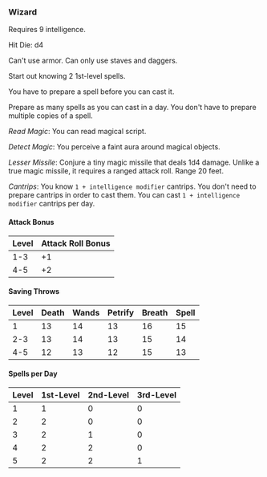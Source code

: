### Wizard
Requires 9 intelligence.

Hit Die: d4

Can't use armor. Can only use staves and daggers.

Start out knowing 2 1st-level spells.

You have to prepare a spell before you can cast it.

Prepare as many spells as you can cast in a day. You don't have to prepare multiple copies of a spell.

*Read Magic*: You can read magical script.

*Detect Magic*: You perceive a faint aura around magical objects.

*Lesser Missile*: Conjure a tiny magic missile that deals 1d4 damage. Unlike a true magic missile, it requires a ranged attack roll. Range 20 feet.

*Cantrips*: You know `1 + intelligence modifier` cantrips. You don't need to prepare cantrips in order to cast them. You can cast `1 + intelligence modifier` cantrips per day.

#### Attack Bonus
| Level | Attack Roll Bonus |
|-------|-------------------|
| 1-3   | +1                |
| 4-5   | +2                |

#### Saving Throws
| Level | Death | Wands | Petrify | Breath | Spell |
|-------|-------|-------|---------|--------|-------|
| 1     | 13    | 14    | 13      | 16     | 15    |
| 2-3   | 13    | 14    | 13      | 15     | 14    |
| 4-5   | 12    | 13    | 12      | 15     | 13    |

#### Spells per Day
| Level | 1st-Level | 2nd-Level | 3rd-Level |
|-------|-----------|-----------|-----------|
| 1     | 1         | 0         | 0         |
| 2     | 2         | 0         | 0         |
| 3     | 2         | 1         | 0         |
| 4     | 2         | 2         | 0         |
| 5     | 2         | 2         | 1         |

